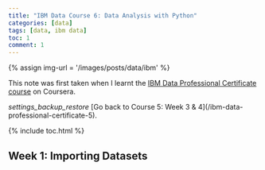 ```yaml
---
title: "IBM Data Course 6: Data Analysis with Python"
categories: [data]
tags: [data, ibm data]
toc: 1
comment: 1
---
```


{% assign img-url = '/images/posts/data/ibm' %}

This note was first taken when I learnt the [IBM Data Professional Certificate course](https://www.coursera.org/specializations/ibm-data-science-professional-certificate) on Coursera.

<div class="see-again">
<i class="material-icons">settings_backup_restore</i>
<span markdown="1">
[Go back to Course 5: Week 3 & 4](/ibm-data-professional-certificate-5).
</span>
</div>

{% include toc.html %}

## Week 1: Importing Datasets


